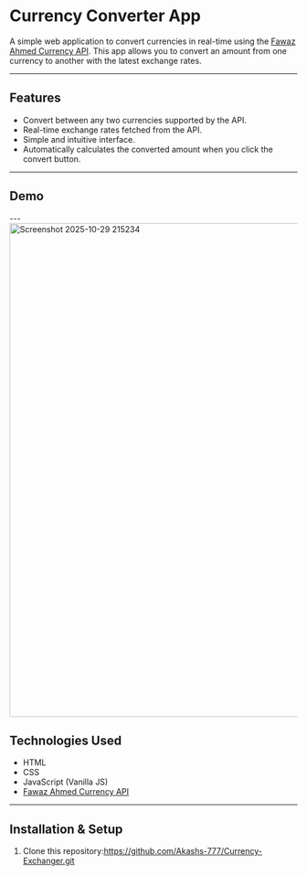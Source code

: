 # Currency Converter App

A simple web application to convert currencies in real-time using the [Fawaz Ahmed Currency API](https://cdn.jsdelivr.net/npm/@fawazahmed0/currency-api@latest/v1/). This app allows you to convert an amount from one currency to another with the latest exchange rates.

---

## Features

- Convert between any two currencies supported by the API.
- Real-time exchange rates fetched from the API.
- Simple and intuitive interface.
- Automatically calculates the converted amount when you click the convert button.

---

## Demo



---<img width="1919" height="864" alt="Screenshot 2025-10-29 215234" src="https://github.com/user-attachments/assets/a906b221-9a84-4e16-9378-a1310383c644" />


## Technologies Used

- HTML
- CSS
- JavaScript (Vanilla JS)
- [Fawaz Ahmed Currency API](https://cdn.jsdelivr.net/npm/@fawazahmed0/currency-api@latest/v1/)

---

## Installation & Setup

1. Clone this repository:https://github.com/Akashs-777/Currency-Exchanger.git

